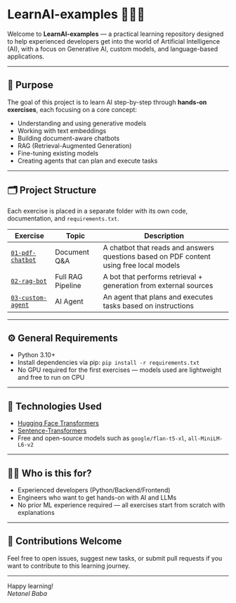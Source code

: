 # LearnAI-examples 👨‍💻🧠

Welcome to **LearnAI-examples** — a practical learning repository designed to help experienced developers get into the world of Artificial Intelligence (AI), with a focus on Generative AI, custom models, and language-based applications.

---

## 🧭 Purpose

The goal of this project is to learn AI step-by-step through **hands-on exercises**, each focusing on a core concept:
- Understanding and using generative models
- Working with text embeddings
- Building document-aware chatbots
- RAG (Retrieval-Augmented Generation)
- Fine-tuning existing models
- Creating agents that can plan and execute tasks

---

## 🗂 Project Structure

Each exercise is placed in a separate folder with its own code, documentation, and `requirements.txt`.

| Exercise | Topic | Description |
|----------|-------|-------------|
| [`01-pdf-chatbot`](./01-pdf-chatbot) | Document Q&A | A chatbot that reads and answers questions based on PDF content using free local models |
| [`02-rag-bot`](./02-rag-bot) | Full RAG Pipeline | A bot that performs retrieval + generation from external sources |
| [`03-custom-agent`](./03-task-agent) | AI Agent | An agent that plans and executes tasks based on instructions |

---

## ⚙️ General Requirements

- Python 3.10+
- Install dependencies via pip: `pip install -r requirements.txt`
- No GPU required for the first exercises — models used are lightweight and free to run on CPU

---

## 🧩 Technologies Used

- [Hugging Face Transformers](https://huggingface.co/docs/transformers)
- [Sentence-Transformers](https://www.sbert.net/)
- Free and open-source models such as `google/flan-t5-xl`, `all-MiniLM-L6-v2`

---

## 🧑‍💻 Who is this for?

- Experienced developers (Python/Backend/Frontend)
- Engineers who want to get hands-on with AI and LLMs
- No prior ML experience required — all exercises start from scratch with explanations

---

## 🚀 Contributions Welcome

Feel free to open issues, suggest new tasks, or submit pull requests if you want to contribute to this learning journey.

---

Happy learning!  
_Netanel Baba_
